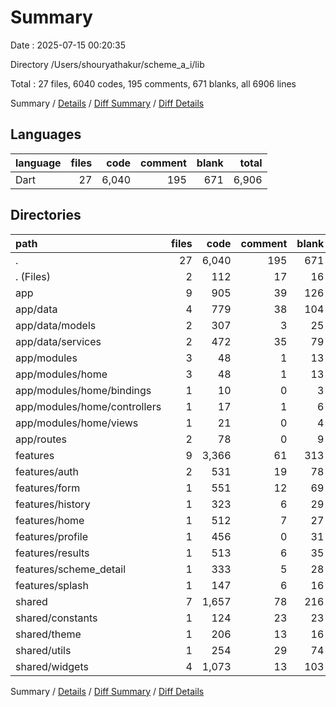 # Summary

Date : 2025-07-15 00:20:35

Directory /Users/shouryathakur/scheme_a_i/lib

Total : 27 files,  6040 codes, 195 comments, 671 blanks, all 6906 lines

Summary / [Details](details.md) / [Diff Summary](diff.md) / [Diff Details](diff-details.md)

## Languages
| language | files | code | comment | blank | total |
| :--- | ---: | ---: | ---: | ---: | ---: |
| Dart | 27 | 6,040 | 195 | 671 | 6,906 |

## Directories
| path | files | code | comment | blank | total |
| :--- | ---: | ---: | ---: | ---: | ---: |
| . | 27 | 6,040 | 195 | 671 | 6,906 |
| . (Files) | 2 | 112 | 17 | 16 | 145 |
| app | 9 | 905 | 39 | 126 | 1,070 |
| app/data | 4 | 779 | 38 | 104 | 921 |
| app/data/models | 2 | 307 | 3 | 25 | 335 |
| app/data/services | 2 | 472 | 35 | 79 | 586 |
| app/modules | 3 | 48 | 1 | 13 | 62 |
| app/modules/home | 3 | 48 | 1 | 13 | 62 |
| app/modules/home/bindings | 1 | 10 | 0 | 3 | 13 |
| app/modules/home/controllers | 1 | 17 | 1 | 6 | 24 |
| app/modules/home/views | 1 | 21 | 0 | 4 | 25 |
| app/routes | 2 | 78 | 0 | 9 | 87 |
| features | 9 | 3,366 | 61 | 313 | 3,740 |
| features/auth | 2 | 531 | 19 | 78 | 628 |
| features/form | 1 | 551 | 12 | 69 | 632 |
| features/history | 1 | 323 | 6 | 29 | 358 |
| features/home | 1 | 512 | 7 | 27 | 546 |
| features/profile | 1 | 456 | 0 | 31 | 487 |
| features/results | 1 | 513 | 6 | 35 | 554 |
| features/scheme_detail | 1 | 333 | 5 | 28 | 366 |
| features/splash | 1 | 147 | 6 | 16 | 169 |
| shared | 7 | 1,657 | 78 | 216 | 1,951 |
| shared/constants | 1 | 124 | 23 | 23 | 170 |
| shared/theme | 1 | 206 | 13 | 16 | 235 |
| shared/utils | 1 | 254 | 29 | 74 | 357 |
| shared/widgets | 4 | 1,073 | 13 | 103 | 1,189 |

Summary / [Details](details.md) / [Diff Summary](diff.md) / [Diff Details](diff-details.md)